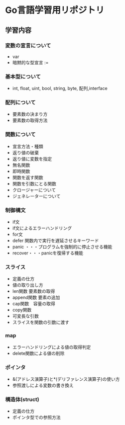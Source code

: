 # Go言語学習用リポジトリ
## 学習内容
### 変数の宣言について
* var
* 暗黙的な型宣言 :=

###  基本型について
* int, float, uint, bool, string, byte, 配列,interface

### 配列について
* 要素数の決まり方
* 要素数の取得方法

### 関数について
* 宣言方法・種類
* 返り値の破棄
* 返り値に変数を指定
* 無名関数
* 即時関数
* 関数を返す関数
* 関数を引数にとる関数
* クロージャーについて
* ジェネレーターについて

### 制御構文
* if文
* if文によるエラーハンドリング
* for文
* defer 関数内で実行を遅延させるキーワード
* panic ・・・プログラムを強制的に停止させる機能
* recover・・・panicを復帰する機能

### スライス
* 定義の仕方
* 値の取り出し方
* len関数 要素数の取得
* append関数 要素の追加
* cap関数　容量の取得
* copy関数
* 可変長な引数
* スライスを関数の引数に渡す

### map
* エラーハンドリングによる値の取得判定
* delete関数による値の削除

### ポインタ
* &(アドレス演算子)と*(デリファレンス演算子)の使い方
* 参照渡しによる変数の書き換え

### 構造体(struct)
* 定義の仕方
* ポインタ型での参照方法

 


